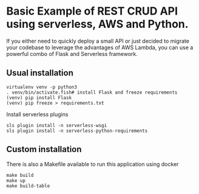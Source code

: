 # Basic Example of REST CRUD API using serverless, AWS and Python.
If you either need to quickly deploy a small API or just decided to migrate your codebase to leverage the advantages of AWS Lambda, you can use a powerful combo of Flask and Serverless framework.

## Usual installation

    virtualenv venv -p python3
    . venv/bin/activate.fish# install Flask and freeze requirements
    (venv) pip install Flask
    (venv) pip freeze > requirements.txt

Install serverless plugins

    sls plugin install -n serverless-wsgi
    sls plugin install -n serverless-python-requirements

## Custom installation

There is also a Makefile available to run this application using docker

    make build
    make up
    make build-table
